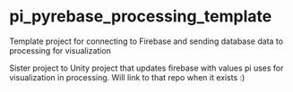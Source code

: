 # pi_pyrebase_processing_template
Template project for connecting to Firebase and sending database data to processing for visualization

Sister project to Unity project that updates firebase with values pi uses for visualization in processing. Will link to that repo when it exists :)
